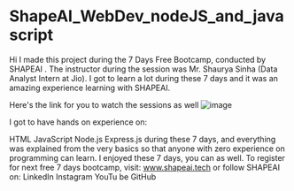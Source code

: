 # ShapeAI_WebDev_nodeJS_and_javascript
Hi I made this project during the 7 Days Free Bootcamp, conducted by SHAPEAI . The instructor during the session was Mr. Shaurya Sinha (Data Analyst Intern at Jio). I got to learn a lot during these 7 days and it was an amazing experience learning with SHAPEAI.

Here's the link for you to watch the sessions as well
![image](https://user-images.githubusercontent.com/74047745/125202664-2479d980-e292-11eb-92ca-702ec7514ea8.png)


I got to have hands on experience on:

HTML
JavaScript
Node.js
Express.js
during these 7 days, and everything was explained from the very basics so that anyone with zero experience on programming can learn. I enjoyed these 7 days, you can as well. To register for next free 7 days bootcamp, visit: www.shapeai.tech or follow SHAPEAI on:
LinkedIn
Instagram
YouTu be
GitHub
